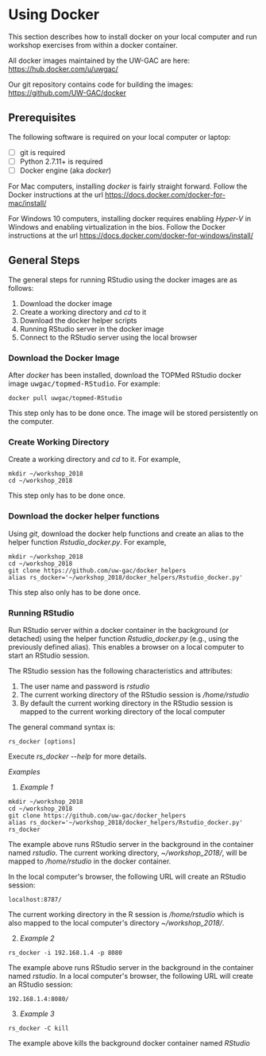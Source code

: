 # Using Docker

This section describes how to install docker on your local computer and run workshop exercises from within a docker container.

All docker images maintained by the UW-GAC are here: https://hub.docker.com/u/uwgac/

Our git repository contains code for building the images: https://github.com/UW-GAC/docker

## Prerequisites ##
The following software is required on your local computer or laptop:

- [ ] git is required
- [ ] Python 2.7.11+ is required
- [ ] Docker engine (aka <i>docker</i>)  

For Mac computers, installing <i>docker</i> is fairly straight forward.  Follow the Docker instructions at the url https://docs.docker.com/docker-for-mac/install/

For Windows 10 computers, installing docker requires enabling <i>Hyper-V</i> in Windows and enabling virtualization in the bios. Follow the Docker instructions at the url https://docs.docker.com/docker-for-windows/install/
  
## General Steps ##
The general steps for running RStudio using the docker images are as follows:
1. Download the docker image
2. Create a working directory and <i>cd</i> to it
2. Download the docker helper scripts
3. Running RStudio server in the docker image
4. Connect to the RStudio server using the local browser


### Download the Docker Image ###
After <i>docker</i> has been installed, download the TOPMed RStudio docker image <kbd>uwgac/topmed-RStudio</kbd>.  For example:
```
docker pull uwgac/topmed-RStudio
```
This step only has to be done once.  The image will be stored persistently on the computer.

### Create Working Directory ###
Create a working directory and <i>cd</i> to it.  For example,
```
mkdir ~/workshop_2018
cd ~/workshop_2018
```
This step only has to be done once.

### Download the docker helper functions ###
Using <i>git</i>,  download the docker help functions and create an alias to the helper function <i>Rstudio_docker.py</i>.  For example,
```
mkdir ~/workshop_2018
cd ~/workshop_2018
git clone https://github.com/uw-gac/docker_helpers
alias rs_docker='~/workshop_2018/docker_helpers/Rstudio_docker.py'
```

This step also only has to be done once.

### Running RStudio ###
Run RStudio server within a docker container in the background (or detached) using the helper function <i>Rstudio_docker.py</i> (e.g., using the previously defined alias).  This enables a browser on a local computer to start an RStudio session.

The RStudio session has the following characteristics and attributes:
1. The user name and password is <i>rstudio</i>
2. The current working directory of the RStudio session is <i>/home/rstudio</i>
3. By default the current working directory in the RStudio session is mapped to the current working directory of the local computer

The general command syntax is:
```{r}
rs_docker [options]
```
Execute <i>rs_docker --help</i> for more details.

<i>Examples</i>

1. <i>Example 1</i>
```{r}
mkdir ~/workshop_2018
cd ~/workshop_2018
git clone https://github.com/uw-gac/docker_helpers
alias rs_docker='~/workshop_2018/docker_helpers/Rstudio_docker.py'
rs_docker
```
The example above runs RStudio server in the background in the container named <i>rstudio</i>. The current working directory, <i>~/workshop_2018/</i>, will be mapped to <i>/home/rstudio</i> in the docker container.

In the local computer's browser, the following URL will create an RStudio session:
```{r}
localhost:8787/
```
The current working directory in the R session is <i>/home/rstudio</i> which is also mapped to the local computer's directory <i>~/workshop_2018/</i>.

2. <i>Example 2</i>
```{r}
rs_docker -i 192.168.1.4 -p 8080
```
The example above runs RStudio server in the background in the container named <i>rstudio</i>.  In a local computer's browser, the following URL will create an RStudio session:
```{r}
192.168.1.4:8080/
```

3. <i>Example 3</i>
```{r}
rs_docker -C kill
```
The example above kills the background docker container named <i>RStudio</i>

